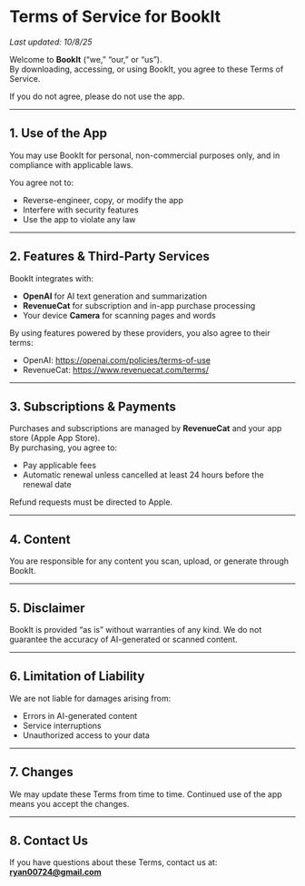 # Terms of Service for BookIt

_Last updated: 10/8/25_

Welcome to **BookIt** (“we,” “our,” or “us”).  
By downloading, accessing, or using BookIt, you agree to these Terms of Service.

If you do not agree, please do not use the app.

---

## 1. Use of the App
You may use BookIt for personal, non-commercial purposes only, and in compliance with applicable laws.

You agree not to:
- Reverse-engineer, copy, or modify the app
- Interfere with security features
- Use the app to violate any law

---

## 2. Features & Third-Party Services
BookIt integrates with:
- **OpenAI** for AI text generation and summarization
- **RevenueCat** for subscription and in-app purchase processing
- Your device **Camera** for scanning pages and words

By using features powered by these providers, you also agree to their terms:
- OpenAI: https://openai.com/policies/terms-of-use
- RevenueCat: https://www.revenuecat.com/terms/

---

## 3. Subscriptions & Payments
Purchases and subscriptions are managed by **RevenueCat** and your app store (Apple App Store).  
By purchasing, you agree to:
- Pay applicable fees
- Automatic renewal unless cancelled at least 24 hours before the renewal date

Refund requests must be directed to Apple.

---

## 4. Content
You are responsible for any content you scan, upload, or generate through BookIt.

---

## 5. Disclaimer
BookIt is provided “as is” without warranties of any kind. We do not guarantee the accuracy of AI-generated or scanned content.

---

## 6. Limitation of Liability
We are not liable for damages arising from:
- Errors in AI-generated content
- Service interruptions
- Unauthorized access to your data

---

## 7. Changes
We may update these Terms from time to time. Continued use of the app means you accept the changes.

---

## 8. Contact Us
If you have questions about these Terms, contact us at: **ryan00724@gmail.com**
